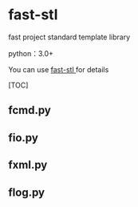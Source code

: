 # fast-stl

fast project standard template library

python：3.0+

You can use [ fast-stl ](https://github.com/Suyghur/fast-stl) for details

[TOC]

## fcmd.py
## fio.py
## fxml.py
## flog.py
